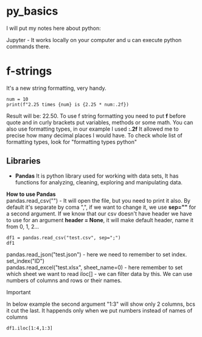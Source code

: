 # py_basics
I will put my notes here about python:

Jupyter - It works locally on your computer and u can execute python commands there. 

# f-strings
It's a new string formatting, very handy.
```
num = 10
print(f"2.25 times {num} is {2.25 * num:.2f})
```
Result will be: 22.50. To use f string formatting you need to put **f** before quote and in curly brackets put variables, methods or some math. You can also use formatting types, in our example I used **:.2f** It allowed me to precise how many decimal places I would have. To check whole list of formatting types, look for "formatting types python"
## Libraries
- **Pandas** It is python library used for working with data sets, It has functions for analyzing, cleaning, exploring and manipulating data. <br>

**How to use Pandas** <br>
pandas.read_csv("") - It will open the file, but you need to print it also. By default it's separate by coma ",", if we want to change it, we use **sep=""** for a second argument. If we know that our csv doesn't have header we have to use for an argument **header = None**, it will make default header, name it from 0, 1, 2...
```
df1 = pandas.read_csv("test.csv", sep=";")
df1
```
pandas.read_json("test.json") - here we need to remember to set index. set_index("ID")<br>
pandas.read_excel("test.xlsx", sheet_name=0) - here remember to set which sheet we want to read
iloc[] - we can filter data by this. We can use numbers of columns and rows or their names.
 >[!IMPORTANT]
 >In below example the second argument "1:3" will show only 2 columns, bcs it cut the last. It happends only when we put numbers instead of names of columns
```
df1.iloc[1:4,1:3]
```